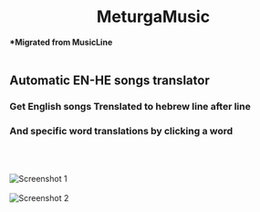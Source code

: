 <!-- markdownlint-disable-next-line -->

<h1 align="center">MeturgaMusic</h1>
<b align="center">*Migrated from MusicLine</b>

<br>
<br>

## Automatic EN-HE songs translator              
 ### Get English songs Trenslated to hebrew line after line
 ### And specific word translations by clicking a word

 <br>
 <br>

 ![Screenshot 1](src/screenshots/MetM%20Screenshot%201.png)
 <br>
 <br>
 ![Screenshot 2](src/screenshots/MetM%20Screenshot%202.png)
